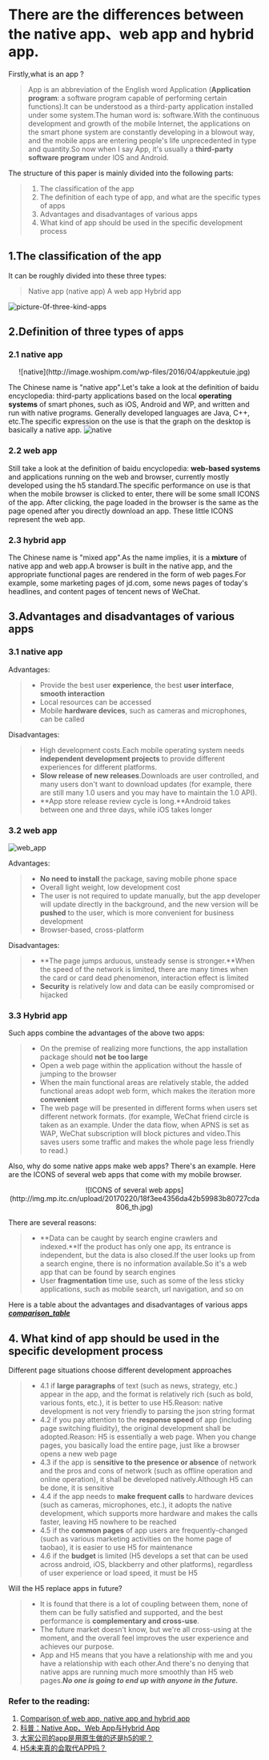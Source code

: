 #  There are the differences between the native app、web app and hybrid app.
Firstly,what is an app ?

> App is an abbreviation of the English word Application (**Application program**: a software program capable of performing certain functions).It can be understood as a third-party application installed under some system.The human word is: software.With the continuous development and growth of the mobile Internet, the applications on the smart phone system are constantly developing in a blowout way, and the mobile apps are entering people's life unprecedented in type and quantity.So now when I say App, it's usually a **third-party software program** under IOS and Android.


The structure of this paper is mainly divided into the following parts:

> 1. The classification of the app
> 2. The definition of each type of app, and what are the 
 specific types of apps
> 3. Advantages and disadvantages of various apps
> 4. What kind of app should be used in the specific development process

## 1.The classification of the app

It can be roughly divided into these three types:
> Native app (native app)
> A web app
> Hybrid app

![picture-0f-three-kind-apps](https://upload-images.jianshu.io/upload_images/1668945-eebff27c68f3e4db.png)

## 2.Definition of three types of apps

### 2.1 native app 

 <div align=center>
![native](http://image.woshipm.com/wp-files/2016/04/appkeutuie.jpg)</div>

The Chinese name is "native app".Let's take a look at the definition of baidu encyclopedia: third-party applications based on the local **operating systems** of smart phones, such as iOS, Android and WP, and written and run with native programs. Generally developed languages are Java, C++, etc.The specific expression on the use is that the graph on the desktop is basically a native app.
![native](http://image.woshipm.com/wp-files/2016/04/559443-6bb5e01ed2bfb2c0.png)

### 2.2 web app

Still take a look at the definition of baidu encyclopedia: **web-based systems** and applications running on the web and browser, currently mostly developed using the h5 standard.The specific performance on use is that when the mobile browser is clicked to enter, there will be some small ICONS of the app. After clicking, the page loaded in the browser is the same as the page opened after you directly download an app. These little ICONS represent the web app.

### 2.3 hybrid app

The Chinese name is "mixed app".As the name implies, it is a **mixture** of native app and web app.A browser is built in the native app, and the appropriate functional pages are rendered in the form of web pages.For example, some marketing pages of jd.com, some news pages of today's headlines, and content pages of tencent news of WeChat.

## 3.Advantages and disadvantages of various apps

### 3.1 native app

Advantages:

>* Provide the best user **experience**, the best **user interface**, **smooth interaction**
>* Local resources can be accessed
>* Mobile **hardware devices**, such as cameras and microphones, can be called

Disadvantages:

>* High development costs.Each mobile operating system needs **independent development projects** to provide different  experiences for different platforms.
>* **Slow release of new releases**.Downloads are user controlled, and many users don't want to download updates (for example, there are still many 1.0 users and you may have to maintain the 1.0 API).
>* **App store release review cycle is long.**Android takes between one and three days, while iOS takes longer

### 3.2 web app

![web_app](https://img.zcool.cn/community/01d309558268fd000000b18f720072.jpg@1280w_1l_2o_100sh.jpg)

Advantages:

>* **No need to install** the package, saving mobile phone space
>* Overall light weight, low development cost
>* The user is not required to update manually, but the app developer will update directly in the background, and the new version will be **pushed** to the user, which is more convenient for business development
>* Browser-based, cross-platform

Disadvantages:

>* **The page jumps arduous, unsteady sense is stronger.**When the speed of the network is limited, there are many times when the card or card dead phenomenon, interaction effect is limited
>* **Security** is relatively low and data can be easily compromised or hijacked


### 3.3 Hybrid app

Such apps combine the advantages of the above two apps:

>* On the premise of realizing more functions, the app installation package should **not be too large**
>* Open a web page within the application without the hassle of jumping to the browser
>* When the main functional areas are relatively stable, the added functional areas adopt web form, which makes the iteration more **convenient**
>* The web page will be presented in different forms when users set different network formats. (for example, WeChat friend circle is taken as an example. Under the data flow, when APNS is set as WAP, WeChat subscription will block pictures and video.This saves users some traffic and makes the whole page less friendly to read.)

Also, why do some native apps make web apps?
There's an example. Here are the ICONS of several web apps that come with my mobile browser.

 <div align=center>![ICONS of several web apps](http://img.mp.itc.cn/upload/20170220/18f3ee4356da42b59983b80727cda806_th.jpg)</div>

There are several reasons:

>* **Data can be caught by search engine crawlers and indexed.**If the product has only one app, its entrance is independent, but the data is also closed.If the user looks up from a search engine, there is no information available.So it's a web app that can be found by search engines
>* User **fragmentation** time use, such as some of the less sticky applications, such as mobile search, url navigation, and so on

Here is a table about the advantages and disadvantages of various apps ***[comparison_table](https://img-blog.csdn.net/20160818123829374)***

## 4. What kind of app should be used in the specific development process

Different page situations choose different development approaches

>* 4.1 if **large paragraphs** of text (such as news, strategy, etc.) appear in the app, and the format is relatively rich (such as bold, various fonts, etc.), it is better to use H5.Reason: native development is not very friendly to parsing the json string format
>* 4.2 if you pay attention to the **response speed** of app (including page switching fluidity), the original development shall be adopted.Reason: H5 is essentially a web page. When you change pages, you basically load the entire page, just like a browser opens a new web page
>* 4.3 if the app is s**ensitive to the presence or absence** of network and the pros and cons of network (such as offline operation and online operation), it shall be developed natively.Although H5 can be done, it is sensitive
>* 4.4 if the app needs to **make frequent calls** to hardware devices (such as cameras, microphones, etc.), it adopts the native development, which supports more hardware and makes the calls faster, leaving H5 nowhere to be reached
>* 4.5 if the **common pages** of app users are frequently-changed (such as various marketing activities on the home page of taobao), it is easier to use H5 for maintenance
>* 4.6 if the **budget** is limited (H5 develops a set that can be used across android, iOS, blackberry and other platforms), regardless of user experience or load speed, it must be H5

Will the H5 replace apps in future?

>* It is found that there is a lot of coupling between them, none of them can be fully satisfied and supported, and the best performance is **complementary and cross-use**.
>* The future market doesn't know, but we're all cross-using at the moment, and the overall feel improves the user experience and achieves our purpose.
>* App and H5 means that you have a relationship with me and you have a relationship with each other.And there's no denying that native apps are running much more smoothly than H5 web pages.***No one is going to end up with anyone in the future.***


### Refer to the reading:

1. [Comparison of web app, native app and hybrid app](https://www.jianshu.com/p/24bf070a4dcb)
2. [科普：Native App、Web App与Hybrid App](http://www.woshipm.com/pd/321844.html)
3. [大家公司的app是用原生做的还是h5的呢？](https://www.pmcaff.com/discuss/index/635935159261248)
4. [H5未来真的会取代APP吗？](https://www.pmcaff.com/discuss/index/1000000000146469)